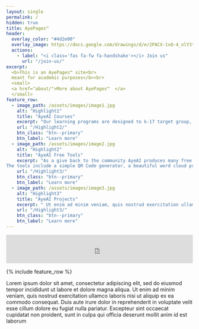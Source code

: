 ```yaml
---
layout: single
permalink: /
hidden: true
title: AyePages™ 
header:
  overlay_color: "#4d2e00"
  overlay_image: https://docs.google.com/drawings/d/e/2PACX-1vQ-4_olY3tfY7KChw2LZel_GpQ_D3XDLDkfrzV3XeFvzKlp0KkW9voLm3CVev5l4TmoJbHW3TAL7laZ/pub?w=1392&h=454
  actions:
    - label: "<i class='fas fa-fw fa-handshake'></i> Join us"
      url: "/join-us/"
excerpt:
  <b>This is an AyePages™ site<br>
  meant for academic purposes</b><br>
  <small>
  <a href="about/">More about AyePages™  </a>
  </small>
feature_row:
  - image_path: /assets/images/image1.jpg
    alt: "Highlight1"
    title: "AyeAI Courses"
    excerpt: "Our learning programs are designed to k-17 target group, i,e from the kids in the kindergarden to scholars of PhDs and young professionals in the corporates.we analyse the students gaps and help them bridge to their aspirations and also provide an ecosystem to innovate and realise your ideas.Our courses range from a single day workshop AI Day(S),to  6 months long FET,FDT,FRxT and FPT. For younger students Robotopia and Scitopia and for we also offer customised corporate trainings.<br><br><br>"
    url: "/Highlight2/"
    btn_class: "btn--primary"
    btn_label: "Learn more"
  - image_path: /assets/images/image2.jpg
    alt: "Highlight2"
    title: "AyeAI Free Tools"
    excerpt: "As a give back to the community AyeAI produces many free tools that helps and eases many tedious tasks.
The tools include a simple QR Code generator, a beautiful word cloud production tool, Hindawi Programming System Notebook where users can experience coding in Hindi and More<br><br><br>"
    url: "/Highlight3/"
    btn_class: "btn--primary"
    btn_label: "Learn more"
  - image_path: /assets/images/image3.jpg
    alt: "Highlight3"
    title: "AyeAI Projects"
    excerpt: " Ut enim ad minim veniam, quis nostrud exercitation ullamco laboris nisi ut aliquip ex ea commodo consequat. Duis aute irure dolor in reprehenderit in voluptate velit esse cillum dolore eu fugiat nulla pariatur."
    url: "/Highlight3/"
    btn_class: "btn--primary"
    btn_label: "Learn more"      
---
```


<iframe allowfullscreen="false" frameborder="0" mozallowfullscreen="false" src="https://docs.google.com/presentation/d/e/2PACX-1vT5K9ijpA0fuuS4OJTQMwoMaQrZm5dMCXisLRBgVzxQ7I5312_uHAqZvvJIA_5KRrG02t45MotrTj_a/embed?start=true&loop=true&delayms=300&rm=minimal" webkitallowfullscreen="false" width="100%" height="77"></iframe>

{% include feature_row %}

Lorem ipsum dolor sit amet, consectetur adipiscing elit, sed do eiusmod tempor incididunt ut labore et dolore magna aliqua. Ut enim ad minim veniam, quis nostrud exercitation ullamco laboris nisi ut aliquip ex ea commodo consequat. Duis aute irure dolor in reprehenderit in voluptate velit esse cillum dolore eu fugiat nulla pariatur. Excepteur sint occaecat cupidatat non proident, sunt in culpa qui officia deserunt mollit anim id est laborum
